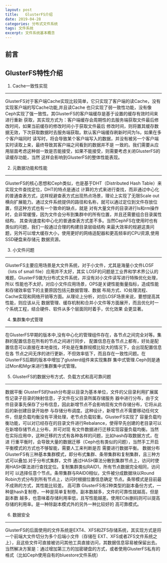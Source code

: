 ```yaml
---
layout: post
title:   GlusterFS介绍
date: 2019-04-28
categories: 分布式文件系统
tags: 文件系统
excerpt: 文件系统基本概念
---
```


前言
------


GlusterFS特性介绍
------

1. Cache一致性实现
------

   GlusterFS对于客户端Cache实现比较简单，它只实现了客户端的读Cache，没有实现客户端的写Cache功能,并且读Cache
   也只实现了弱一致性功能，没有像Ceph实现了强一致性。其GlusterFS的客户端缓存是基于设置的缓存有效时间来进行重新
   获取，其实现方式为：客户端缓存会周期性的去服务端获取文件最后修改时间，如果当前缓存的修改时间小于获取文件最后
   修改时间，则将置其缓存数据无效，下次获取数据时去服务端获取。默认客户端缓存刷新时间为1s，如果在多个客户端同时
   读写时，将会导致某个客户端写入的数据，并没有被另一个客户端实时读取上来，最终导致其客户端之间看到的数据并不是
   一致的。我们需要从应用层面考虑这种弱一致是否能接受，如果不能接受，则需要考虑关闭GlusterFS的读缓存功能，当然
   这样会影响到GlusterFS的整体性能表现。

2. 元数据功能和性能
------

   GlusterFS的核心思想和Ceph类似，也是基于DHT（Distributed Hash Table）来实现文件查找定位，DHT的特点是通过
   计算的方式来进行查找，而非通过中心化的普通查表方式，这样规避查表方式出现热点场景，理论上实现了无限Scale out
   横向扩展能力。通过文件系统提供的路径和名称，就可以通过定位到文件存放位置，但这种方式也有一个致命的缺点，就是
   对有大量文件的目录进行ls和rm操作时，会非常缓慢，因为文件会分布到集群中的所有位置，并且还需要组合目录属性结构，
   其查询速度和中心化的普通查表方式差不多。当然CephFS在使用时也有类似的问题，我们一般通过合理的构建目录层级结构
   来最大效率的规避这类问题，另外可以增大缓存大小，使用更好的网络适配器和更高频率的CPU资源,使用SSD硬盘来存储元
   数据资源。
   
3. 小文件问题
------

   GlusterFS主要应用场景是大文件系统，对于小文件，尤其是海量小文件LOSF（lots of small file）应用并不太好，其实
   LOSF的问题是工业界和学术界公认的难题，GlusterFS做为分布式文件系统，并没有对小文件读写进行特殊优化处理，所以
   性能也不太好。对应小文件应用场景，OPS是关键性能衡量指标，造成性能和存储效率低下的主要原因包括元数据管理、数据
   布局方式、IO处理流程、Cache实现和网络开销等方面。从理论上分析，对应LOSF场景来说，要想提高其性能，则应该从元
   数据管理、缓存机制和合并小文件等方面展开，而且优化时一个系统工程，结合硬件、软件从多个层面同时着手，优化效果
   会更显著。
   
4. 集群集中式管理
------

   在GlusterFS早期的版本中,没有中心化的管理组件存在，各节点之间完全对等。集群的配置信息在所有的节点之间进行同步，
   配置信息在各节点上都有，好处是配置信息可以直接在本地查找，坏处是在集群规模比较大的情况下，会出现配置信息在各
   节点之间无序的进行更新，不但效率低下，而且存在一致性问题。在GlusterFS后期的版本中增加了glusterd组件来实现集群
   集中式管理.Ceph则是通过Mon和Mgr来进行集群集中式管理。
   
5. GlusterFS的数据分布方式、负载方式和高可靠问题
------

   数据平衡
   GlusterFS的hash分布是以目录为基本单位，文件的父目录利用扩展属性记录子目录的映射信息，子文件在父目录所属存储服务
   器中进行分布，由于文件目录事先保存了分布信息，因此新增节点不会影响现有文件存储分布，它将从此后的新创建目录开始参
   与存储分布调度。这种设计，新增节点不需要移动任何文件，但是负载均衡没有平滑处理，老节点负载较重。GlusterFS实现了
   容量负载均衡功能，可以对已经存在的目录文件进行Rebalance，使得早先创建的老目录可以在新增存储节点上分布，并可对现
   有文件数据进行迁移实现容量负载均衡。当然在实际应用中，这种迁移的方式有各种各样的问题，比如hash存取数据方式，在进
   行重平衡时，会导致大量的数据迁移（Ceph也有类似的问题），当然手工开启平衡模式的方式也不够智能，需要人工来判断是否
   需要进行数据平衡。
   数据分布
   GlusterFS有三种基本集群模式，即分布式集群、条带集群和复制集群，且三种方式可以叠加.对于分布式集群，文件
   通过HASH算法分散到集群节点上，访问时使用HASH算法进行查找定位。复制集群类似RAID1，所有节点数据完全相同，访问时可
   以选择任意个节点。条带集群与RAID0相似，文件被分成数据块以Round Robin方式分布到所有节点上，访问时根据位置信息确定
   节点。条带模式是目前最不成熟的方式，其性能比较差。
   高可靠
   GlusterFS有2种类型的副本备份方式，一种是hash复制卷，一种是简单复制卷。副本数越多，文件的可靠性就越高，但是副本数
   越多，也意味着存储利用率低，且写性能越差。使用EC纠删码则可以提高存储的利用率。是一种除副本模式外的另外一种比较好的
   高可靠模式。

6. 数据安全
------

   GlusterFS的后面使用的文件系统是EXT4、XFS和ZFS存储系统，其实现方式是将一个前端大文件切分为多个后端小文件（存储在
   EXT、XFS或者ZFS文件系统之上），且这些文件可直接被访问其他工具直接访问，其数据信息容易被保留出去。
   当然解决方案是：通过增加第三方的加密硬盘的方式，或者使用GlusterFS私有的格式（比如Ceph使用自有的bluestore文件系统）
